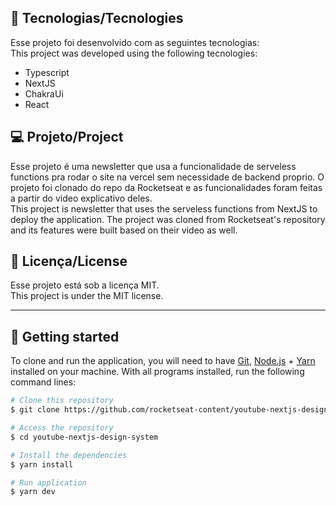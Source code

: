 ## 🚀 Tecnologias/Tecnologies

Esse projeto foi desenvolvido com as seguintes tecnologias: </br>
This project was developed using the following tecnologies:

- Typescript
- NextJS
- ChakraUi
- React

## 💻 Projeto/Project

Esse projeto é uma newsletter que usa a funcionalidade de serveless functions pra rodar o site na vercel sem necessidade de backend proprio. O projeto foi clonado do repo da Rocketseat e as funcionalidades foram feitas a partir do video explicativo deles. </br>
This project is newsletter that uses the serveless functions from NextJS to deploy the application. The project was cloned from Rocketseat's repository and its features were built based on their video as well.

## :memo: Licença/License

Esse projeto está sob a licença MIT. </br>
This project is under the MIT license.

---

## 🚀 Getting started

To clone and run the application, you will need to have [Git](https://git-scm.com), [Node.js](https://nodejs.org) + [Yarn](https://yarnpkg.com) installed on your machine. With all programs installed, run the following command lines:

```bash
# Clone this repository
$ git clone https://github.com/rocketseat-content/youtube-nextjs-design-system

# Access the repository
$ cd youtube-nextjs-design-system

# Install the dependencies
$ yarn install

# Run application
$ yarn dev
```
